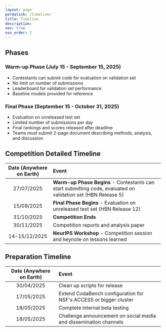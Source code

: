 ```yaml
---
layout: page
permalink: /timeline/
title: Timeline
description:
nav: true
nav_order: 2
---
```

## Phases

### Warm-up Phase (July 15 - September 15, 2025)
- Contestants can submit code for evaluation on validation set
- No limit on number of submissions
- Leaderboard for validation set performance
- Baseline models provided for reference

### Final Phase (September 15 - October 31, 2025)
- Evaluation on unreleased test set
- Limited number of submissions per day
- Final rankings and scores released after deadline
- Teams must submit 2-page document describing methods, analysis, and discussion

## Competition Detailed Timeline

|   **Date (Anywhere on Earth)**  |         **Event**          |
|:---------------------------------:|:---------------------------|
| 27/07/2025 | **Warm-up Phase Begins** - Contestants can start submitting code, evaluated on validation set (HBN Release 5) |
| 15/09/2025 | **Final Phase Begins** - Evaluation on unreleased test set (HBN Release 12) |
| 31/10/2025 | **Competition Ends** |
| 30/11/2025 | Competition reports and analysis paper |
| 14-15/12/2025 | **NeurIPS Workshop** - Competition session and keynote on lessons learned |

## Preparation Timeline

|   **Date (Anywhere on Earth)**  |         **Event**          |
|:---------------------------------:|:---------------------------|
| 30/04/2025 | Clean up scripts for release |
| 17/05/2025 | Extend CodaBench configuration for NSF's ACCESS or bigger cluster |
| 18/05/2025 | Complete internal beta testing |
| 18/05/2025 | Challenge announcement on social media and dissemination channels |
